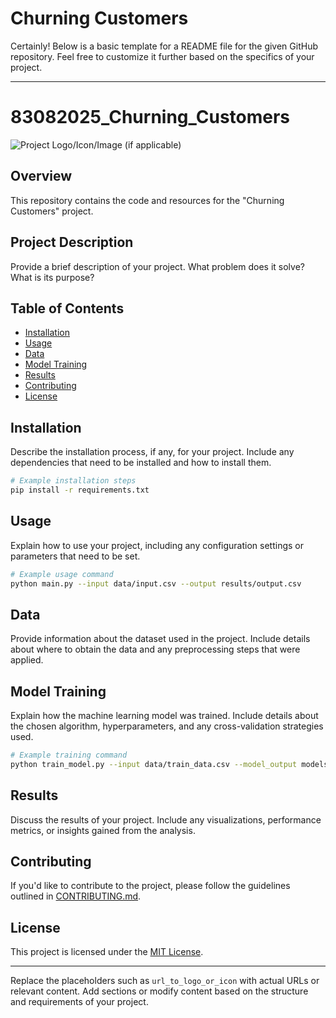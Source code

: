 # Churning Customers
Certainly! Below is a basic template for a README file for the given GitHub repository. Feel free to customize it further based on the specifics of your project.

---

# 83082025_Churning_Customers

![Project Logo/Icon/Image (if applicable)](url_to_logo_or_icon)

## Overview

This repository contains the code and resources for the "Churning Customers" project.

## Project Description

Provide a brief description of your project. What problem does it solve? What is its purpose?

## Table of Contents

- [Installation](#installation)
- [Usage](#usage)
- [Data](#data)
- [Model Training](#model-training)
- [Results](#results)
- [Contributing](#contributing)
- [License](#license)

## Installation

Describe the installation process, if any, for your project. Include any dependencies that need to be installed and how to install them.

```bash
# Example installation steps
pip install -r requirements.txt
```

## Usage

Explain how to use your project, including any configuration settings or parameters that need to be set.

```bash
# Example usage command
python main.py --input data/input.csv --output results/output.csv
```

## Data

Provide information about the dataset used in the project. Include details about where to obtain the data and any preprocessing steps that were applied.

## Model Training

Explain how the machine learning model was trained. Include details about the chosen algorithm, hyperparameters, and any cross-validation strategies used.

```bash
# Example training command
python train_model.py --input data/train_data.csv --model_output models/model.pkl
```

## Results

Discuss the results of your project. Include any visualizations, performance metrics, or insights gained from the analysis.

## Contributing

If you'd like to contribute to the project, please follow the guidelines outlined in [CONTRIBUTING.md](CONTRIBUTING.md).

## License

This project is licensed under the [MIT License](LICENSE).

---

Replace the placeholders such as `url_to_logo_or_icon` with actual URLs or relevant content. Add sections or modify content based on the structure and requirements of your project.
